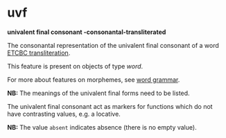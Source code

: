 # uvf

**univalent final consonant -consonantal-transliterated**


The consonantal representation of the univalent final consonant of a word
[ETCBC transliteration](https://shebanq.ancient-data.org/shebanq/static/docs/ETCBC4-transcription.pdf).

This feature is present on objects of type *word*.

For more about features on morphemes, see [word grammar](wordgrammar).

**NB:**
The meanings of the univalent final forms need to be listed.

The univalent final consonant act as markers for functions which do not have contrasting
values, e.g. a locative.

**NB:**
The value `absent` indicates absence (there is no empty value).

